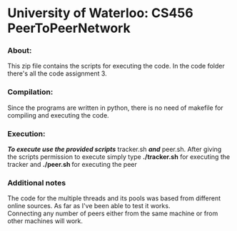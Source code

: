  # University of Waterloo: CS456 PeerToPeerNetwork
### About:
This zip file contains the scripts for executing the code. In the code folder there's all the code assignment 3.

### Compilation:
Since the programs are written in python, there is no need of makefile for compiling and executing the code.

### Execution:
**_To execute use the provided scripts_** tracker.sh **_and_** peer.sh. After giving the scripts permission
to execute simply type **./tracker.sh** for executing the tracker and
**./peer.sh <addressTracker> <portTracker> <minTimeinSeconds>** for executing the peer

### Additional notes
The code for the multiple threads and its pools was based from different online sources. As far as I've been able to test it works.\
Connecting any number of peers either from the same machine or from other machines will work.
